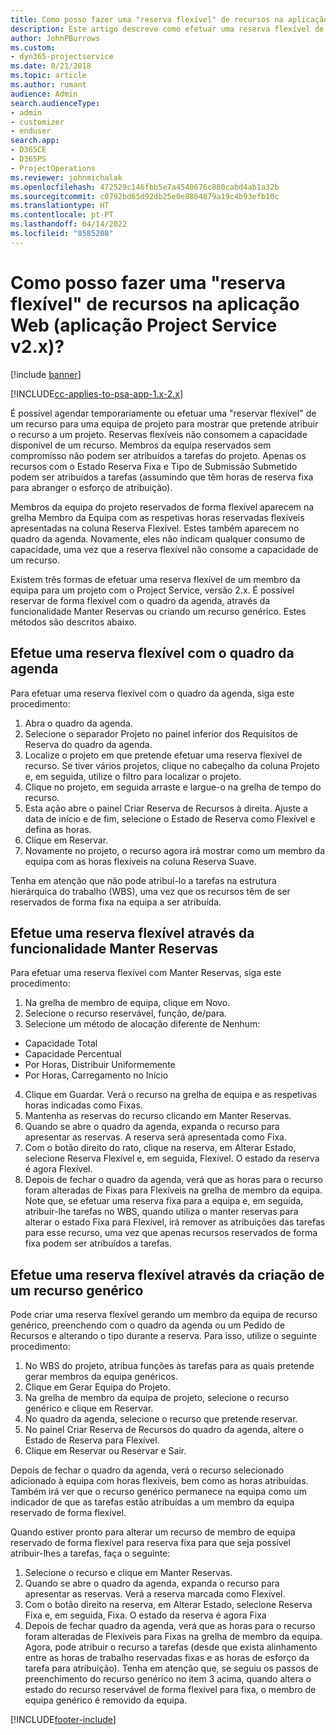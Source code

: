 ```yaml
---
title: Como posso fazer uma "reserva flexível" de recursos na aplicação, versão 2.x?
description: Este artigo descreve como efetuar uma reserva flexível de membros da equipa com o Project Service.
author: JohnPBurrows
ms.custom:
- dyn365-projectservice
ms.date: 8/21/2018
ms.topic: article
ms.author: rumant
audience: Admin
search.audienceType:
- admin
- customizer
- enduser
search.app:
- D365CE
- D365PS
- ProjectOperations
ms.reviewer: johnmichalak
ms.openlocfilehash: 472529c146fbb5e7a4540676c880cabd4ab1a32b
ms.sourcegitcommit: c0792bd65d92db25e0e8864879a19c4b93efb10c
ms.translationtype: HT
ms.contentlocale: pt-PT
ms.lasthandoff: 04/14/2022
ms.locfileid: "8585208"
---
```

# <a name="how-do-i-soft-book-resources-in-the-web-app-project-service-app-v2x"></a>Como posso fazer uma "reserva flexível" de recursos na aplicação Web (aplicação Project Service v2.x)?

[!include [banner](../includes/psa-now-project-operations.md)]

[!INCLUDE[cc-applies-to-psa-app-1.x-2.x](../includes/cc-applies-to-psa-app-1x-2x.md)]

É possível agendar temporariamente ou efetuar uma "reservar flexível" de um recurso para uma equipa de projeto para mostrar que pretende atribuir o recurso a um projeto. Reservas flexíveis não consomem a capacidade disponível de um recurso. Membros da equipa reservados sem compromisso não podem ser atribuídos a tarefas do projeto. Apenas os recursos com o Estado Reserva Fixa e Tipo de Submissão Submetido podem ser atribuídos a tarefas (assumindo que têm horas de reserva fixa para abranger o esforço de atribuição).

Membros da equipa do projeto reservados de forma flexível aparecem na grelha Membro da Equipa com as respetivas horas reservadas flexíveis apresentadas na coluna Reserva Flexível. Estes também aparecem no quadro da agenda. Novamente, eles não indicam qualquer consumo de capacidade, uma vez que a reserva flexível não consome a capacidade de um recurso.

Existem três formas de efetuar uma reserva flexível de um membro da equipa para um projeto com o Project Service, versão 2.x. É possível reservar de forma flexível com o quadro da agenda, através da funcionalidade Manter Reservas ou criando um recurso genérico. Estes métodos são descritos abaixo.

## <a name="soft-book-with-the-schedule-board"></a>Efetue uma reserva flexível com o quadro da agenda

Para efetuar uma reserva flexível com o quadro da agenda, siga este procedimento: 
1. Abra o quadro da agenda.
2. Selecione o separador Projeto no painel inferior dos Requisitos de Reserva do quadro da agenda.
3. Localize o projeto em que pretende efetuar uma reserva flexível de recurso. Se tiver vários projetos, clique no cabeçalho da coluna Projeto e, em seguida, utilize o filtro para localizar o projeto.
4. Clique no projeto, em seguida arraste e largue-o na grelha de tempo do recurso.
5. Esta ação abre o painel Criar Reserva de Recursos à direita. Ajuste a data de início e de fim, selecione o Estado de Reserva como Flexível e defina as horas. 
6. Clique em Reservar.
7. Novamente no projeto, o recurso agora irá mostrar como um membro da equipa com as horas flexíveis na coluna Reserva Suave.

Tenha em atenção que não pode atribuí-lo a tarefas na estrutura hierárquica do trabalho (WBS), uma vez que os recursos têm de ser reservados de forma fixa na equipa a ser atribuída.

## <a name="soft-book-using-the-maintain-bookings-feature"></a>Efetue uma reserva flexível através da funcionalidade Manter Reservas

Para efetuar uma reserva flexível com Manter Reservas, siga este procedimento:
1. Na grelha de membro de equipa, clique em Novo.
2. Selecione o recurso reservável, função, de/para.
3. Selecione um método de alocação diferente de Nenhum:
- Capacidade Total
- Capacidade Percentual
- Por Horas, Distribuir Uniformemente
- Por Horas, Carregamento no Início
4. Clique em Guardar. Verá o recurso na grelha de equipa e as respetivas horas indicadas como Fixas.
5. Mantenha as reservas do recurso clicando em Manter Reservas.
6. Quando se abre o quadro da agenda, expanda o recurso para apresentar as reservas. A reserva será apresentada como Fixa.
7. Com o botão direito do rato, clique na reserva, em Alterar Estado, selecione Reserva Flexível e, em seguida, Flexível. O estado da reserva é agora Flexível.
8. Depois de fechar o quadro da agenda, verá que as horas para o recurso foram alteradas de Fixas para Flexíveis na grelha de membro da equipa.
Note que, se efetuar uma reserva fixa para a equipa e, em seguida, atribuir-lhe tarefas no WBS, quando utiliza o manter reservas para alterar o estado Fixa para Flexível, irá remover as atribuições das tarefas para esse recurso, uma vez que apenas recursos reservados de forma fixa podem ser atribuídos a tarefas.

## <a name="soft-book-by-creating-a-generic-resource"></a>Efetue uma reserva flexível através da criação de um recurso genérico

Pode criar uma reserva flexível gerando um membro da equipa de recurso genérico, preenchendo com o quadro da agenda ou um Pedido de Recursos e alterando o tipo durante a reserva.
Para isso, utilize o seguinte procedimento:

1. No WBS do projeto, atribua funções às tarefas para as quais pretende gerar membros da equipa genéricos.
2. Clique em Gerar Equipa do Projeto.
3. Na grelha de membro da equipa de projeto, selecione o recurso genérico e clique em Reservar.
4. No quadro da agenda, selecione o recurso que pretende reservar.
5. No painel Criar Reserva de Recursos do quadro da agenda, altere o Estado de Reserva para Flexível.
6. Clique em Reservar ou Reservar e Sair.

Depois de fechar o quadro da agenda, verá o recurso selecionado adicionado à equipa com horas flexíveis, bem como as horas atribuídas. Também irá ver que o recurso genérico permanece na equipa como um indicador de que as tarefas estão atribuídas a um membro da equipa reservado de forma flexível.

Quando estiver pronto para alterar um recurso de membro de equipa reservado de forma flexível para reserva fixa para que seja possível atribuir-lhes a tarefas, faça o seguinte:

1. Selecione o recurso e clique em Manter Reservas.
2. Quando se abre o quadro da agenda, expanda o recurso para apresentar as reservas. Verá a reserva marcada como Flexível.
3. Com o botão direito na reserva, em Alterar Estado, selecione Reserva Fixa e, em seguida, Fixa. O estado da reserva é agora Fixa
4. Depois de fechar quadro da agenda, verá que as horas para o recurso foram alteradas de Flexíveis para Fixas na grelha de membro da equipa. Agora, pode atribuir o recurso a tarefas (desde que exista alinhamento entre as horas de trabalho reservadas fixas e as horas de esforço da tarefa para atribuição). Tenha em atenção que, se seguiu os passos de preenchimento do recurso genérico no item 3 acima, quando altera o estado do recurso reservável de forma flexível para fixa, o membro de equipa genérico é removido da equipa.


[!INCLUDE[footer-include](../includes/footer-banner.md)]
